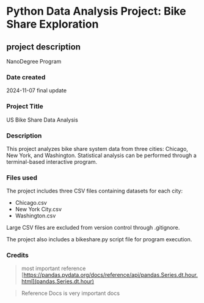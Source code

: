 # Python Data Analysis Project: Bike Share Exploration

## project description

NanoDegree Program

### Date created

2024-11-07 final update

### Project Title

US Bike Share Data Analysis

### Description

This project analyzes bike share system data from three cities: Chicago, New York, and Washington. Statistical analysis can be performed through a terminal-based interactive program.

### Files used

The project includes three CSV files containing datasets for each city:

- Chicago.csv
- New York City.csv
- Washington.csv

Large CSV files are excluded from version control through .gitignore.

The project also includes a bikeshare.py script file for program execution.

### Credits

> most important reference
[https://pandas.pydata.org/docs/reference/api/pandas.Series.dt.hour.html](pandas.Series.dt.hour)

> Reference Docs is very important docs

